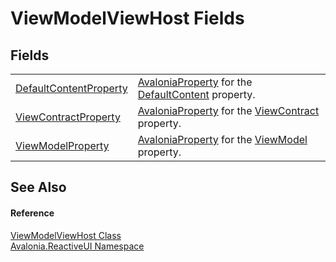 # ViewModelViewHost Fields




## Fields
<table>
<tr>
<td><a href="F_Avalonia_ReactiveUI_ViewModelViewHost_DefaultContentProperty">DefaultContentProperty</a></td>
<td><a href="T_Avalonia_AvaloniaProperty">AvaloniaProperty</a> for the <a href="P_Avalonia_ReactiveUI_ViewModelViewHost_DefaultContent">DefaultContent</a> property.</td>
</tr>
<tr>
<td><a href="F_Avalonia_ReactiveUI_ViewModelViewHost_ViewContractProperty">ViewContractProperty</a></td>
<td><a href="T_Avalonia_AvaloniaProperty">AvaloniaProperty</a> for the <a href="P_Avalonia_ReactiveUI_ViewModelViewHost_ViewContract">ViewContract</a> property.</td>
</tr>
<tr>
<td><a href="F_Avalonia_ReactiveUI_ViewModelViewHost_ViewModelProperty">ViewModelProperty</a></td>
<td><a href="T_Avalonia_AvaloniaProperty">AvaloniaProperty</a> for the <a href="P_Avalonia_ReactiveUI_ViewModelViewHost_ViewModel">ViewModel</a> property.</td>
</tr>
</table>

## See Also


#### Reference
<a href="T_Avalonia_ReactiveUI_ViewModelViewHost">ViewModelViewHost Class</a>  
<a href="N_Avalonia_ReactiveUI">Avalonia.ReactiveUI Namespace</a>  
